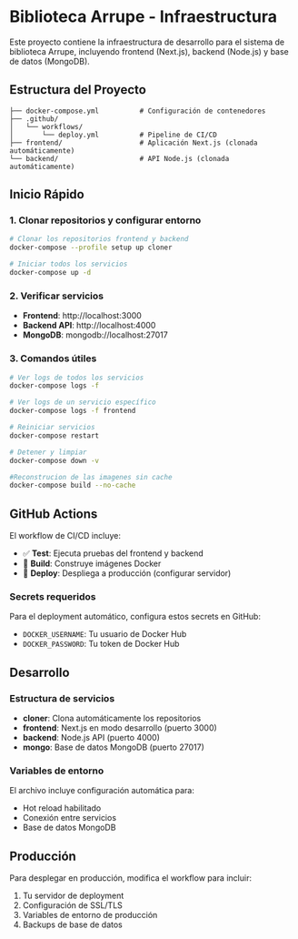 # Biblioteca Arrupe - Infraestructura

Este proyecto contiene la infraestructura de desarrollo para el sistema de biblioteca Arrupe, incluyendo frontend (Next.js), backend (Node.js) y base de datos (MongoDB).

## Estructura del Proyecto

```
├── docker-compose.yml          # Configuración de contenedores
├── .github/
│   └── workflows/
│       └── deploy.yml          # Pipeline de CI/CD
├── frontend/                   # Aplicación Next.js (clonada automáticamente)
└── backend/                    # API Node.js (clonada automáticamente)
```

## Inicio Rápido

### 1. Clonar repositorios y configurar entorno

```bash
# Clonar los repositorios frontend y backend
docker-compose --profile setup up cloner

# Iniciar todos los servicios
docker-compose up -d
```

### 2. Verificar servicios

- **Frontend**: http://localhost:3000
- **Backend API**: http://localhost:4000
- **MongoDB**: mongodb://localhost:27017

### 3. Comandos útiles

```bash
# Ver logs de todos los servicios
docker-compose logs -f

# Ver logs de un servicio específico
docker-compose logs -f frontend

# Reiniciar servicios
docker-compose restart

# Detener y limpiar
docker-compose down -v

#Reconstrucion de las imagenes sin cache
docker-compose build --no-cache
```

## GitHub Actions

El workflow de CI/CD incluye:

- ✅ **Test**: Ejecuta pruebas del frontend y backend
- 🐳 **Build**: Construye imágenes Docker
- 🚀 **Deploy**: Despliega a producción (configurar servidor)

### Secrets requeridos

Para el deployment automático, configura estos secrets en GitHub:

- `DOCKER_USERNAME`: Tu usuario de Docker Hub
- `DOCKER_PASSWORD`: Tu token de Docker Hub

## Desarrollo

### Estructura de servicios

- **cloner**: Clona automáticamente los repositorios
- **frontend**: Next.js en modo desarrollo (puerto 3000)
- **backend**: Node.js API (puerto 4000)
- **mongo**: Base de datos MongoDB (puerto 27017)

### Variables de entorno

El archivo incluye configuración automática para:
- Hot reload habilitado
- Conexión entre servicios
- Base de datos MongoDB

## Producción

Para desplegar en producción, modifica el workflow para incluir:

1. Tu servidor de deployment
2. Configuración de SSL/TLS
3. Variables de entorno de producción
4. Backups de base de datos
